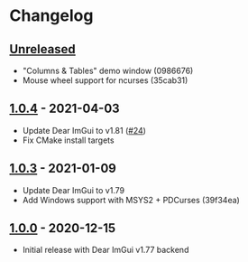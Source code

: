 # Changelog

## [Unreleased]

- "Columns & Tables" demo window (0986676)
- Mouse wheel support for ncurses (35cab31)

## [1.0.4] - 2021-04-03

- Update Dear ImGui to v1.81 ([#24](https://github.com/ggerganov/imtui/pull/24))
- Fix CMake install targets

## [1.0.3] - 2021-01-09

- Update Dear ImGui to v1.79
- Add Windows support with MSYS2 + PDCurses (39f34ea)

## [1.0.0] - 2020-12-15

- Initial release with Dear ImGui v1.77 backend

[unreleased]: https://github.com/ggerganov/imtui/compare/v1.0.4...HEAD
[1.0.4]: https://github.com/ggerganov/imtui/releases/tag/v1.0.4
[1.0.3]: https://github.com/ggerganov/imtui/releases/tag/v1.0.3
[1.0.0]: https://github.com/ggerganov/imtui/releases/tag/v1.0.0
